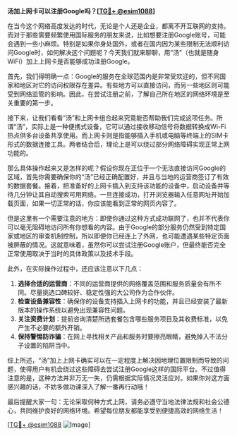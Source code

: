 **汤加上网卡可以注册Google吗？[[TG💪+ @esim1088](https://t.me/s/esim1088)]**

在当今这个网络高度发达的时代，无论是个人还是企业，都离不开互联网的支持。而对于那些需要频繁使用国际服务的朋友来说，比如想要注册Google账号，可能会遇到一些小麻烦。特别是如果你身处国外，或者在国内因为某些限制无法顺利访问Google时，如何解决这个问题呢？今天我们就来聊聊，用“汤”（也就是随身WiFi）加上上网卡是否能够成功注册Google。

首先，我们得明确一点：Google的服务在全球范围内是非常受欢迎的，但不同国家和地区对它的访问权限存在差异。有些地方可以直接访问，而另一些地区则可能受到网络监管的影响。因此，在尝试注册之前，了解自己所在地区的网络环境是至关重要的第一步。

接下来，让我们看看“汤”和上网卡组合起来究竟能否帮助我们完成这项任务。所谓“汤”，实际上是一种便携式设备，它可以通过接收移动信号将数据转换成Wi-Fi热点供多台设备共享使用。而上网卡则是指能够插入手机或电脑等终端上的SIM卡形式的数据连接工具。两者结合后，理论上是可以绕过部分网络障碍实现正常上网功能的。

那么具体操作起来又是怎样的呢？假设你现在正位于一个无法直接访问Google的区域，首先你需要确保你的“汤”已经正确配置好，并且与当地的运营商签订了有效的数据套餐。接着，把准备好的上网卡插入到支持该功能的设备中，启动设备并等待几分钟让其自动搜索可用网络。一旦连接成功，打开浏览器输入任意网址开始加载页面，如果一切正常的话，你应该能看到正常的网页内容了。

但是这里有一个需要注意的地方：即使你通过这种方式成功联网了，也并不代表你可以毫无阻碍地访问所有你想看的内容。由于Google的部分服务仍然受到特定国家或地区的审查机制控制，所以即便你已经连上了外网，也可能遭遇某些特定页面被屏蔽的情况。这就意味着，虽然你可以尝试注册Google账户，但最终能否完全正常使用取决于当时的具体政策以及技术手段。

此外，在实际操作过程中，还应该注意以下几点：

1. **选择合适的运营商**：不同的运营商提供的网络覆盖范围和服务质量会有所不同。尽量挑选口碑较好、稳定性强的大公司作为合作伙伴。
2. **检查设备兼容性**：确保你的设备支持插入上网卡的功能，并且已经安装了最新版本的操作系统以避免出现兼容性问题。
3. **关注资费计划**：提前咨询清楚所选套餐包含哪些服务项目及其收费标准，以免产生不必要的额外开销。
4. **保持警惕防诈骗**：在网上寻找相关产品和服务时要擦亮眼睛，避免掉入不法分子设置的陷阱当中。

综上所述，“汤”加上上网卡确实可以在一定程度上解决因地理位置限制而导致的问题，使得用户有机会绕过这些障碍去尝试注册Google这样的国际平台。不过值得注意的是，这种方法并非万无一失，仍需根据实际情况灵活应对。如果你对这方面感兴趣的话，不妨多做功课深入了解一番再行动哦！

最后提醒大家一句：无论采取何种方式上网，请务必遵守当地法律法规和社会公德心，共同维护良好的网络环境。希望每位朋友都能享受到便捷高效的网络生活！

[[TG💪+ @esim1088](https://t.me/s/esim1088) ![Image](https://i.postimg.cc/4NQfJmqS/Snipaste-2025-05-13-00-14-12.png)]